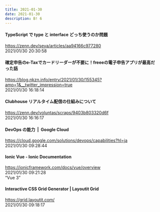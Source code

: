 ```yaml
---
title: 2021-01-30
date: 2021-01-30
description: B! 6
---
```


#### TypeScript で type と interface どっち使うのか問題
https://zenn.dev/seya/articles/aa94166c977280<br>
2021/01/30 20:30:58<br>


#### 確定申告のe-Taxでカードリーダーが不要に！freeeの電子申告アプリが最高だった話
https://blog.nkzn.info/entry/2021/01/30/155345?amp=1&__twitter_impression=true<br>
2021/01/30 16:18:14<br>


#### Clubhouse リアルタイム配信の仕組みについて
https://zenn.dev/voluntas/scraps/9403b803320d6f<br>
2021/01/30 16:16:17<br>


#### DevOps の能力  |  Google Cloud
https://cloud.google.com/solutions/devops/capabilities?hl=ja<br>
2021/01/30 09:28:44<br>


#### Ionic Vue - Ionic Documentation
https://ionicframework.com/docs/vue/overview<br>
2021/01/30 09:21:28<br>
“Vue 3”


#### Interactive CSS Grid Generator | Layoutit Grid
https://grid.layoutit.com/<br>
2021/01/30 09:18:17<br>


